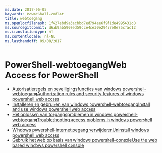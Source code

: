 ```yaml
---
ms.date: 2017-06-05
keywords: PowerShell-cmdlet
title: webtoegang
ms.openlocfilehash: 1f627ebd9a5acbbd7ed794ee6f9f1de4995631c8
ms.sourcegitcommit: d6ab9ab5909ed59cce4ce30e29457e0e75c7ac12
ms.translationtype: MT
ms.contentlocale: nl-NL
ms.lasthandoff: 09/08/2017
---
```

# <a name="web-access-for-powershell"></a><span data-ttu-id="2b5bb-103">PowerShell-webtoegang</span><span class="sxs-lookup"><span data-stu-id="2b5bb-103">Web Access for PowerShell</span></span>

- [<span data-ttu-id="2b5bb-104">Autorisatieregels en beveiligingsfuncties van windows powershell-webtoegang</span><span class="sxs-lookup"><span data-stu-id="2b5bb-104">Authorization rules and security features of windows powershell web access</span></span>](web-access/authorization-rules-and-security-features-of-windows-powershell-web-access.md)
- [<span data-ttu-id="2b5bb-105">Installeren en gebruiken van windows powershell-webtoegang</span><span class="sxs-lookup"><span data-stu-id="2b5bb-105">Install and use windows powershell web access</span></span>](web-access/install-and-use-windows-powershell-web-access.md)
- [<span data-ttu-id="2b5bb-106">Het oplossen van toegangsproblemen in windows powershell-webtoegang</span><span class="sxs-lookup"><span data-stu-id="2b5bb-106">Troubleshooting access problems in windows powershell web access</span></span>](web-access/troubleshooting-access-problems-in-windows-powershell-web-access.md)
- [<span data-ttu-id="2b5bb-107">Windows powershell-internettoegang verwijderen</span><span class="sxs-lookup"><span data-stu-id="2b5bb-107">Uninstall windows powershell web access</span></span>](web-access/uninstall-windows-powershell-web-access.md)
- [<span data-ttu-id="2b5bb-108">Gebruik het web op basis van windows powershell-console</span><span class="sxs-lookup"><span data-stu-id="2b5bb-108">Use the web based windows powershell console</span></span>](web-access/use-the-web-based-windows-powershell-console.md)


